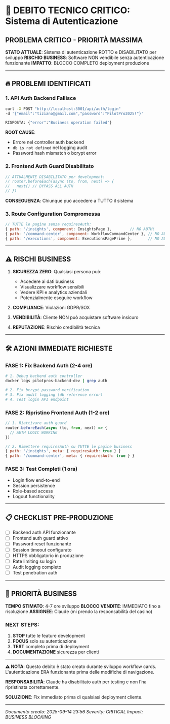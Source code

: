 # 🚨 DEBITO TECNICO CRITICO: Sistema di Autenticazione

## PROBLEMA CRITICO - PRIORITÀ MASSIMA

**STATO ATTUALE**: Sistema di autenticazione ROTTO e DISABILITATO per sviluppo
**RISCHIO BUSINESS**: Software NON vendibile senza autenticazione funzionante
**IMPATTO**: BLOCCO COMPLETO deployment produzione

---

## 🔥 PROBLEMI IDENTIFICATI

### 1. **API Auth Backend Fallisce**
```bash
curl -X POST "http://localhost:3001/api/auth/login"
-d '{"email":"tiziano@gmail.com","password":"PilotPro2025!"}'

RISPOSTA: {"error":"Business operation failed"}
```

**ROOT CAUSE**:
- Errore nel controller auth backend
- `db is not defined` nel logging audit
- Password hash mismatch o bcrypt error

### 2. **Frontend Auth Guard Disabilitato**
```javascript
// ATTUALMENTE DISABILITATO per development:
// router.beforeEach(async (to, from, next) => {
//   next() // BYPASS ALL AUTH
// })
```

**CONSEGUENZA**: Chiunque può accedere a TUTTO il sistema

### 3. **Route Configuration Compromessa**
```javascript
// TUTTE le pagine senza requiresAuth:
{ path: '/insights', component: InsightsPage },        // NO AUTH!
{ path: '/command-center', component: WorkflowCommandCenter }, // NO AUTH!
{ path: '/executions', component: ExecutionsPagePrime },       // NO AUTH!
```

---

## ⚠️ RISCHI BUSINESS

1. **SICUREZZA ZERO**: Qualsiasi persona può:
   - Accedere ai dati business
   - Visualizzare workflow sensibili
   - Vedere KPI e analytics aziendali
   - Potenzialmente eseguire workflow

2. **COMPLIANCE**: Violazioni GDPR/SOX
3. **VENDIBILITÀ**: Cliente NON può acquistare software insicuro
4. **REPUTAZIONE**: Rischio credibilità tecnica

---

## 🛠️ AZIONI IMMEDIATE RICHIESTE

### FASE 1: Fix Backend Auth (2-4 ore)
```bash
# 1. Debug backend auth controller
docker logs pilotpros-backend-dev | grep auth

# 2. Fix bcrypt password verification
# 3. Fix audit logging (db reference error)
# 4. Test login API endpoint
```

### FASE 2: Ripristino Frontend Auth (1-2 ore)
```javascript
// 1. Riattivare auth guard
router.beforeEach(async (to, from, next) => {
  // AUTH LOGIC WORKING
})

// 2. Rimettere requiresAuth su TUTTE le pagine business
{ path: '/insights', meta: { requiresAuth: true } }
{ path: '/command-center', meta: { requiresAuth: true } }
```

### FASE 3: Test Completi (1 ora)
- Login flow end-to-end
- Session persistence
- Role-based access
- Logout functionality

---

## 📋 CHECKLIST PRE-PRODUZIONE

- [ ] Backend auth API funzionante
- [ ] Frontend auth guard attivo
- [ ] Password reset funzionante
- [ ] Session timeout configurato
- [ ] HTTPS obbligatorio in produzione
- [ ] Rate limiting su login
- [ ] Audit logging completo
- [ ] Test penetration auth

---

## 🎯 PRIORITÀ BUSINESS

**TEMPO STIMATO**: 4-7 ore sviluppo
**BLOCCO VENDITE**: IMMEDIATO fino a risoluzione
**ASSIGNEE**: Claude (mi prendo la responsabilità del casino)

### NEXT STEPS:
1. **STOP** tutte le feature development
2. **FOCUS** solo su autenticazione
3. **TEST** completo prima di deployment
4. **DOCUMENTAZIONE** sicurezza per clienti

---

**⚠️ NOTA**: Questo debito è stato creato durante sviluppo workflow cards. L'autenticazione ERA funzionante prima delle modifiche di navigazione.

**RESPONSABILITÀ**: Claude ha disabilitato auth per testing e non l'ha ripristinata correttamente.

**SOLUZIONE**: Fix immediato prima di qualsiasi deployment cliente.

---

*Documento creato: 2025-09-14 23:56*
*Severity: CRITICAL*
*Impact: BUSINESS BLOCKING*